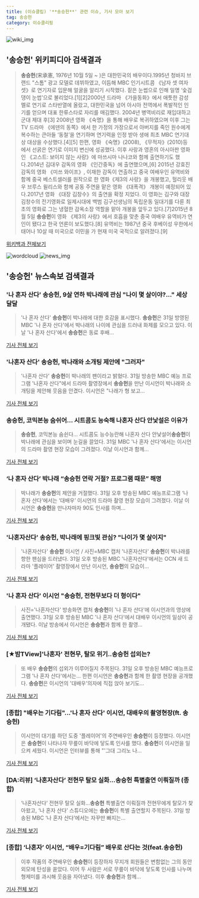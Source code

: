 ```yaml
---
title: (이슈클립) '**송승헌**' 관련 이슈, 기사 모아 보기
tag: 송승헌
category: 이슈클리핑
---
```

![wiki_img](https://user-images.githubusercontent.com/42597476/44503234-41136a80-a6d0-11e8-9071-6fc6418eafe4.png)
## **'**송승헌**'** 위키피디아 검색결과
>**송승헌**(宋承憲, 1976년 10월 5일 ~ )은 대한민국의 배우이다.1995년 청바지 브랜드 "스톰" 광고 모델로 데뷔하였고, 이듬해 MBC 인기시트콤 《남자 셋 여자 셋》로 연기자로 입문해 얼굴을 알리기 시작했다. 짙은 눈썹으로 인해 일명 ‘숯검댕이 눈썹’으로 불리었다.[1][2]2000년 드라마 《가을동화》에서 애틋한 감성 멜로 연기로 스타반열에 올랐고, 대한민국을 넘어 아시아 전역에서 폭발적인 인기를 얻으며 대표 한류스타로 자리를 매김했다. 2004년 병역비리로 재입대하고 군대 제대 후[3] 2008년 영화 《숙명》을 통해 배우로 복귀하였으며 이후 그는 TV 드라마 《에덴의 동쪽》에서 한 가정의 가장으로서 아버지를 죽인 원수에게 복수하는 큰아들 ‘동철’을 연기하며 연기력을 인정 받아 생애 최초 MBC 연기대상 대상을 수상했다.[4][5] 한편, 영화 《숙명》(2008), 《무적자》(2010)등 에서 선굵은 연기로 이미지 변신에 성공했다. 이후 사랑과 영혼의 아시아판 영화인 《고스트: 보이지 않는 사랑》에 마쓰시마 나나코와 함께 출연하기도 했다.2014년 김대우 감독의 영화 《인간중독》에 출연했으며,[6] 2015년 강효진 감독의 영화 《미쓰 와이프》, 이재한 감독이 연출하고 중국 여배우인 유역비와 함께 중국 베스트셀러를 원작으로 한 영화《제3의 사랑》을 개봉했고, 헐리웃 배우 브루스 윌리스와 함께 공동 주연을 맡은 영화 《대폭격》 개봉이 예정되어 있다.2017년 영화 《대장 김창수》의 출연을 확정 지었다. 이 영화는 김구와 대장 김창수의 전기영화로 일제시대에 백범 김구선생님의 독립운동 일대기를 다룬 최초의 영화로 그는 냉혈한 감옥소장 역할을 맡아 개봉을 앞두고 있다.[7]2015년 8월 5일 **송승헌**이 영화 《제3의 사랑》에서 호흡을 맞춘 중국 여배우 유역비가 연인이 됐다고 한국 언론이 보도했다.[8] 유역비는 1987년 중국 후베이성 우한에서 태어나 10살 때 미국으로 이민을 가 현재 미국 국적으로 알려졌다.[9]

<a href="https://ko.wikipedia.org/wiki/송승헌" target="_blank">위키백과 전체보기</a>

![wordcloud](https://s3.ap-northeast-2.amazonaws.com/lyrics101-wordcloud/2018-09-01-1535736665.png)
![news_img](https://user-images.githubusercontent.com/42597476/44507050-1206f400-a6e4-11e8-8d98-7ffbfebb353f.png)
## **'**송승헌**'** 뉴스속보 검색결과
### '나 혼자 산다' **송승헌**, 9살 연하 박나래에 관심 "나이 몇 살이야?…" 세상 달달

>'나 혼자 산다' **송승헌**이 박나래에 대한 호감을 표시했다. **송승헌**은 31일 방영된 MBC '나 혼자 산다'에서 박나래의 나이에 관심을 드러내 화제를 모으고 있다. 이날 '나 혼자 산다'에서 **송승헌**은 동료 후배...

<a href="http://www.ilyosisa.co.kr/news/articleView.html?idxno=151410" target="_blank">기사 전체 보기</a>

### '나혼자 산다' **송승헌**, 박나래와 소개팅 제안에 "그러자"

>'나혼자 산다' **송승헌**이 박나래의 팬이라고 밝혔다. 31일 방송한 MBC 예능 프로그램 '나혼자 산다"에서 드라마 촬영장에서 **송승헌**을 만난 이시언이 박나래와 소개팅을 제안해 웃음을 안겼다. 이시언은 "나래가 형 보고...

<a href="http://news1.kr/articles/?3414501" target="_blank">기사 전체 보기</a>

### **송승헌**, 코믹본능 숨쉬어… 시트콤도 능숙해 나혼자 산다 안낯설은 이유가

>**송승헌**, 코믹본능 숨쉰다… 시트콤도 능수능란해 나혼자 산다 안낯설어**송승헌**이 박나래에 관심을 보이며 눈길을 끌었다. 31일 MBC '나 혼자 산다'에서는 이시언의 드라마 촬영 현장 모습이 그려졌다. 이날 이시언과 함께...

<a href="http://www.kihoilbo.co.kr/?mod=news&act=articleView&idxno=766784" target="_blank">기사 전체 보기</a>

### ‘나 혼자 산다’ 박나래 “**송승헌** 연락 거절? 프로그램 때문” 해명

>박나래가 **송승헌**의 제안을 거절했다. 31일 오후 방송된 MBC 예능프로그램 ‘나 혼자 산다’에서는 ‘대배우’ 이시언의 드라마 촬영 현장 모습이 그려졌다. 이날 이시언은 **송승헌**을 만나자마자 90도 인사를 하며...

<a href="http://sports.mk.co.kr/view.php?year=2018&no=550507" target="_blank">기사 전체 보기</a>

### '나혼자산다' **송승헌**, 박나래에 핑크빛 관심? "나이가 몇 살이지"

>'나혼자산다' **송승헌** 이시언 / 사진=MBC 캡처 '나혼자산다' **송승헌**이 박나래를 향한 팬심을 드러냈다. 31일 오후 방송된 MBC '나혼자산다'에서는 OCN 새 드라마 '플레이어' 촬영장에서 만난 이시언, **송승헌**의 모습이...

<a href="http://sports.hankooki.com/lpage/entv/201809/sp20180901001205136660.htm" target="_blank">기사 전체 보기</a>

### '나 혼자 산다' 이시언 "**송승헌**, 전현무보다 더 형이다"

>사진='나혼자산다' 방송화면 캡처 **송승헌**이 '나 혼자 산다'에 이시언과의 영상에 출연했다. 31일 오후 방송된 MBC '나 혼자 산다'에서 대배우 이시언의 일상이 공개됐다. 이날 방송에서 이시언은 **송승헌**과 함께 한 촬영...

<a href="http://news20.busan.com/controller/newsController.jsp?newsId=20180901000003" target="_blank">기사 전체 보기</a>

### [★밤TView]'나혼자' 전현무, 탈모 위기..**송승헌** 섭외는?

>또 배우 **송승헌**의 섭외가 이루어질지 주목된다. 31일 오후 방송된 MBC 예능프로그램 '나 혼자 산다'에서는... 한편 이시언은 **송승헌**과 함께 한 촬영 현장을 공개했다. **송승헌**은 이시언의 '대배우'의자에 직접 앉아 보기도...

<a href="http://star.mt.co.kr/stview.php?no=2018083123464277323" target="_blank">기사 전체 보기</a>

### [종합] "배우는 기다림"...'나 혼자 산다' 이시언, 대배우의 촬영현장(ft. **송승헌**)

>이시언이 대기를 하던 도중 '플레이어'의 주연배우인 **송승헌**이 등장했다. 이시언은 **송승헌**이 나타나자 무릎이 바닥에 닿도록 인사를 했다. **송승헌**이 이시언을 일으켜 세웠다. 이시언은 인터뷰를 통해 "'그대 그리노 나...

<a href="http://www.xportsnews.com/?ac=article_view&entry_id=1014146" target="_blank">기사 전체 보기</a>

### [DA:리뷰] ‘나혼자산다’ 전현무 탈모 실화…**송승헌** 특별출연 이뤄질까 (종합)

>‘나혼자산다’ 전현무 탈모 실화…**송승헌** 특별출연 이뤄질까 전현무에게 탈모가 찾아왔고, ‘나 혼자 산다’ 스튜디오에는 **송승헌**이 특별 출연할지 주목된다. 31일 방송된 MBC ‘나 혼자 산다’에서는 자꾸만 빠지는...

<a href="http://sports.donga.com/3/all/20180901/91777549/1" target="_blank">기사 전체 보기</a>

### [종합] ‘나혼자’ 이시언, “배우=기다림” 배우로 산다는 것(feat.**송승헌**)

>이후 작품의 주연배우인 **송승헌**이 등장하자 무지개 회원들은 변함없는 그의 동안 외모에 탄성을 쏟았다. 이어 두 사람은 서로 무릎이 바닥에 닿도록 인사를 나누며 형제미를 과시해 웃음을 자아냈다. 이후 **송승헌**과 함께...

<a href="http://star.mk.co.kr/new/view.php?mc=ST&year=2018&no=550527" target="_blank">기사 전체 보기</a>


